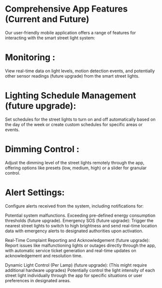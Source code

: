 # Comprehensive App Features (Current and Future)
  Our user-friendly mobile application offers a range of features for interacting with the smart street light system:

# Monitoring : 
 View real-time data on light levels, motion detection events, and potentially other sensor readings (future upgrade) from the smart street lights.

# Lighting Schedule Management (future upgrade): 
  Set schedules for the street lights to turn on and off automatically based on the day of the week or create custom schedules for specific areas or events.

# Dimming Control : 
  Adjust the dimming level of the street lights remotely through the app, offering options like presets (low, medium, high) or a slider for granular control.


# Alert Settings: 
  Configure alerts received from the system, including notifications for:


  Potential system malfunctions.
  Exceeding pre-defined energy consumption thresholds (future upgrade).
  Emergency SOS (future upgrade): Trigger the nearest street lights to switch to high brightness and send real-time location data with emergency alerts to designated authorities upon activation.

  Real-Time Complaint Reporting and Acknowledgement (future upgrade): Report issues like malfunctioning lights or outages directly through the app, with automatic service ticket generation and real-time updates on acknowledgement and resolution time.

  Dynamic Light Control (Per Lamp) (future upgrade): (This might require additional hardware upgrades) Potentially control the light intensity of each street light individually through the app for specific situations or user preferences in designated areas.
